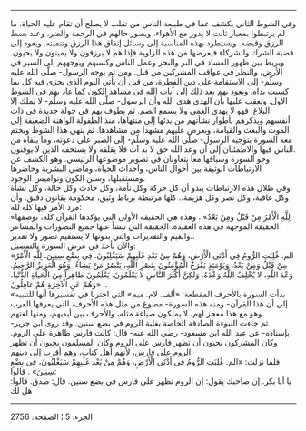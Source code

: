 ------------------------------------------------------------------------

وفي الشوط الثاني يكشف عما في طبيعة الناس من تقلب لا يصلح أن تقام عليه
الحياة. ما لم يرتبطوا بمعيار ثابت لا يدور مع الأهواء، ويصور حالهم في
الرحمة والضر، وعند بسط الرزق وقبضه. ويستطرد بهذه المناسبة إلى وسائل
إنفاق هذا الرزق وتنميته. ويعود إلى قضية الشرك والشركاء فيعرضها من هذه
الزاوية فإذا هم لا يرزقون ولا يميتون ولا يحيون. ويربط بين ظهور الفساد في
البر والبحر وعمل الناس وكسبهم ويوجههم إلى السير في الأرض، والنظر في
عواقب المشركين من قبل. ومن ثم يوجه الرسول- صلّى الله عليه وسلّم- إلى
الاستقامة على دين الفطرة، من قبل أن يأتي اليوم الذي يجزى فيه كل بما كسبت
يداه. ويعود بهم بعد ذلك إلى آيات الله في مشاهد الكون كما عاد بهم في
الشوط الأول. ويعقب عليها بأن الهدى هدى الله وأن الرسول- صلّى الله عليه
وسلّم- لا يملك إلا البلاغ، فهو لا يهدي العمي ولا يسمع الصم. ثم يطوف بهم
في جولة جديدة في ذات أنفسهم ويذكرهم بأطوار نشأتهم من بدئها إلى منتهاها،
منذ الطفولة الواهنة الضعيفة إلى الموت والبعث والقيامة، ويعرض عليهم مشهدا
من مشاهدها. ثم ينهي هذا الشوط ويختم معه السورة بتوجيه الرسول- صلّى الله
عليه وسلّم- إلى الصبر على دعوته، وما يلقاه من الناس فيها والاطمئنان إلى
أن وعد الله حق لا بد آت فلا يقلقه ولا يستخفه الذين لا يوقنون.  
وجو السورة وسياقها معا يتعاونان في تصوير موضوعها الرئيسي. وهو الكشف عن
الارتباطات الوثيقة بين أحوال الناس، وأحداث الحياة، وماضي البشرية وحاضرها
ومستقبلها، وسنن الكون ونواميس الوجود.  
وفي ظلال هذه الارتباطات يبدو أن كل حركة وكل نأمة، وكل حادث وكل حالة، وكل
نشأة وكل عاقبة، وكل نصر وكل هزيمة.. كلها مرتبطة برباط وثيق، محكومة
بقانون دقيق. وأن مرد الأمر فيها كله لله:  
«لِلَّهِ الْأَمْرُ مِنْ قَبْلُ وَمِنْ بَعْدُ» . وهذه هي الحقيقة الأولى التي يؤكدها القرآن
كله، بوصفها الحقيقة الموجهة في هذه العقيدة. الحقيقة التي تنشأ عنها جميع
التصورات والمشاعر والقيم والتقديرات والتي بدونها لا يستقيم تصور ولا
تقدير..  
والآن نأخذ في عرض السورة بالتفصيل:  
«الم. غُلِبَتِ الرُّومُ فِي أَدْنَى الْأَرْضِ، وَهُمْ مِنْ بَعْدِ غَلَبِهِمْ سَيَغْلِبُونَ. فِي بِضْعِ سِنِينَ.
لِلَّهِ الْأَمْرُ مِنْ قَبْلُ وَمِنْ بَعْدُ. وَيَوْمَئِذٍ يَفْرَحُ الْمُؤْمِنُونَ بِنَصْرِ اللَّهِ، يَنْصُرُ مَنْ يَشاءُ،
وَهُوَ الْعَزِيزُ الرَّحِيمُ. وَعْدَ اللَّهِ، لا يُخْلِفُ اللَّهُ وَعْدَهُ. وَلكِنَّ أَكْثَرَ النَّاسِ لا
يَعْلَمُونَ. يَعْلَمُونَ ظاهِراً مِنَ الْحَياةِ الدُّنْيا، وَهُمْ عَنِ الْآخِرَةِ هُمْ غافِلُونَ» ..  
«بدأت السورة بالأحرف المقطعة: «ألف. لام. ميم» التي اخترنا في تفسيرها
أنها للتنبيه إلى أن هذا القرآن- ومنه هذه السورة- مصوغ من مثل هذه الأحرف،
التي يعرفها العرب وهو مع هذا معجز لهم، لا يملكون صياغة مثله، والأحرف بين
أيديهم، ومنها لغتهم.  
ثم جاءت النبوءة الصادقة الخاصة بغلبة الروم في بضع سنين. وقد روى ابن
جرير- بإسناده- عن عبد الله ابن مسعود- رضي الله عنه- قال: كانت فارس ظاهرة
على الروم. وكان المشركون يحبون أن تظهر فارس على الروم وكان المسلمون
يحبون أن تظهر الروم على فارس، لأنهم أهل كتاب، وهم أقرب إلى دينهم.  
فلما نزلت: «الم. غُلِبَتِ الرُّومُ فِي أَدْنَى الْأَرْضِ، وَهُمْ مِنْ بَعْدِ غَلَبِهِمْ سَيَغْلِبُونَ، فِي
بِضْعِ سِنِينَ» . قالوا:  
يا أبا بكر. إن صاحبك يقول: إن الروم تظهر على فارس في بضع سنين. قال: صدق.
قالوا: هل لك

------------------------------------------------------------------------

الجزء: 5 ¦ الصفحة: 2756
